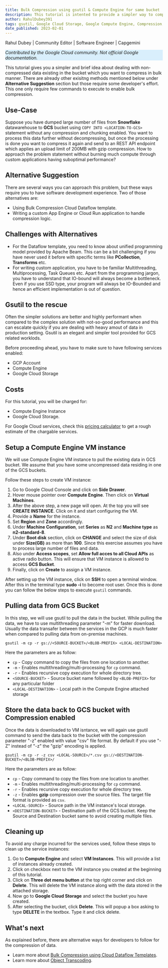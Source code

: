 ```yaml
---
title: Bulk Compression using gsutil & Compute Engine for same bucket
description: This tutorial is intented to provide a simpler way to compress the data already exisitng in a bucket.
author: RahulDubey391
tags: gsutil, Google Cloud Storage, Google Compute Engine, Compression, gzip
date_published: 2023-02-01
---
```



Rahul Dubey | Community Editor | Software Engineer | Capgemini

<p style="background-color:#D9EFFC;"><i>Contributed by the Google Cloud community. Not official Google documentation.</i></p>

This tutorial gives you a simpler and brief idea about dealing with non-compressed data existing in the bucket which you want to compress in bulk manner. There are already other exisitng methods mentioned below under **Alternative Suggestion** section but those require some developer's effort. This one only require few commands to execute to enable bulk compression.

## Use-Case
Suppose you have dumped large number of files from **Snowflake** datawarehouse to **GCS** bucket using `COPY INTO <LOCATION-TO-GCS>` statement without any compression and chunking enabled. You want to process this data further without decompressing, but once the processing is done you want to compress it again and send to an REST API endpoint which applies an upload limit of 200MB with gzip compression. How to approach the problem statement without burning much compute through custom applications having suboptimal performance? 


## Alternative Suggestion
There are several ways you can approach this problem, but these ways require you to have software development experience. Two of those alternatives are:
  * Using Bulk Compression Cloud Dataflow template.
  * Writing a custom App Engine or Cloud Run application to handle compression logic.


## Challenges with Alternatives
  * For the Dataflow template, you need to know about unified programming model provided by Apache Beam. This can be a bit challenging if you have never used it before with specific terms like **PCollection**, **Transforms** etc.
  * For writing custom application, you have to be familiar Multithreading, Multiprocessing, Task Queues etc. Apart from the programming jargon, you have to understand that IO-bound will always become a bottleneck. Even if you use SSD type, your program will always be IO-Bounded and hence an efficient implementation is out of question.


## Gsutil to the rescue
Often the simpler solutions are better and highly performant when compared to the complex solution with not-so-good performance and this can escalate quickly if you are dealing with heavy amout of data in production setting. Gsutil is an elegant and simpler tool provided for GCS related worklods.

Before proceeding ahead, you have to make sure to have following services enabled:

  * GCP Account
  * Compute Engine
  * Google Cloud Storage


## Costs
For this tutorial, you will be charged for:
  * Compute Engine Instance 
  * Google Cloud Storage.

For Google Cloud services, check this [pricing calculator](https://cloud.google.com/products/calculator/) to get a rough estimate of the chargable services.


## Setup a Compute Engine VM instance
We will use Compute Engine VM instance to pull the existing data in GCS bucket. We assume that you have some uncompressed data residing in one of the GCS buckets.

Follow these steps to create VM instance:
  1. Go to Google Cloud Console and click on **Side Drawer**.
  2. Hover mouse pointer over **Compute Engine**. Then click on **Virtual Machines**.
  3. After the above step, a new page will open. At the top you will see **CREATE INSTANCE**. Click on it and start configuring the VM.
  4. Provide a **Name** for the instance.
  5. Set **Region** and **Zone** accordingly.
  6. Under **Machine Configuration**, set **Series** as **N2** and **Machine type** as **n2-standard-8**.
  7. Under **Boot disk** section, click on **CHANGE** and select the size of disk under **Size(GB)** as more than **100**. Since this exercise assumes you have to process large number of files and data.
  8. Also under **Access scopes**, set **Allow full acces to all Cloud APIs** as active radio button. This will ensure that VM instance is allowed to access **GCS Bucket**.
  9. Finally, click on **Create** to assign a VM instance.

After setting up the VM instance, click on **SSH** to open a terminal window. After this in the terminal type **sudo -i** to become root user. Once this is done you can follow the below steps to execute `gsutil` commands.
 
## Pulling data from GCS Bucket
In this step, we will use gsutil to pull the data in the bucket. While pulling the data, we have to use multithreading parameter "-m" for faster download. Usually the data transafer between the services in the GCP is much faster when compared to pulling data from on-premise machines.

`gsutil -m cp -r gs://<SOURCE-BUCKET>/<BLOB-PREFIX> <LOCAL-DESTINATION>`

Here the parameters are as follow:
  * `cp` - Copy command to copy the files from one location to another.
  * `-m` - Enables multithreading/multi-processing for `cp` command.
  * `-r` - Enables recursive copy execution for whole directory tree.
  * `<SOURCE-BUCKET>` - Source bucket name followed by `<BLOB-PREFIX>` for any particular folder
  * `<LOCAL-DESTINATION>` - Local path in the Compute Engine attached storage  


## Store the data back to GCS bucket with Compression enabled
Once the data is downloaded to VM isntance, we will again use gsutil command to send the data back to the bucket with the compression parameter "-z" enabled with value "csv" file format. By default if you use "-Z" instead of "-z" the "gzip" encoding is applied.

`gsutil -m cp -r -z csv <LOCAL-SOURCE>/*.csv gs://<DESTINATION-BUCKET>/<BLOB-PREFIX>/`

Here the parameters are as follow:
  * `cp` - Copy command to copy the files from one location to another.
  * `-m` - Enables multithreading/multi-processing for `cp` command.
  * `-r` - Enables recursive copy execution for whole directory tree.
  * `-z` - Enables **gzip** compression over the source files. The target file format is provided as `csv`.
  * `<LOCAL-SOURCE>` - Source path in the VM instance's local storage.
  * `<DESTINATION-BUCKET>` - Destination path of the GCS bucket. Keep the Source and Destination bucket same to avoid creating multiple files.


## Cleaning up
To avoid any charge incurred for the services used, follow these steps to clean up the service instances:
  1. Go to **Compute Engine** and select **VM Instances**. This will provide a list of instances already created.
  2. Click on checkbox next to the VM instance you created at the beginning of this tutorial.
  3. Click on **Three dot menu button** at the top right corner and click on **Delete**. This will delete the VM instance along with the data stored in the attached storage.
  4. Now go to **Google Cloud Storage** and select the bucket you have created. 
  5. After selecting the bucket, click **Delete**. This will popup a box asking to type **DELETE** in the textbox. Type it and click delete.

## What's next
As explained before, there are alternative ways for developers to follow for the compression of data.

- Learn more about [Bulk Compression using Cloud Dataflow Templates](https://cloud.google.com/dataflow/docs/guides/templates/provided-utilities).
- Learn more about [Object Transcoding](https://cloud.google.com/storage/docs/transcoding).